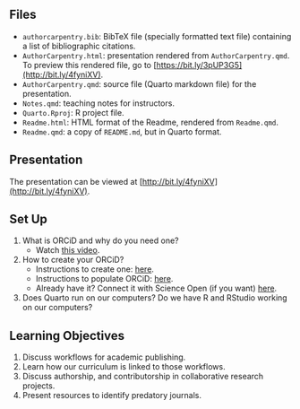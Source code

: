 ## Files

- `authorcarpentry.bib`: BibTeX file (specially formatted text file) containing a list of bibliographic citations.
- `AuthorCarpentry.html`: presentation rendered from `AuthorCarpentry.qmd`. To preview this rendered file, go to [https://bit.ly/3pUP3G5](http://bit.ly/4fyniXV).
- `AuthorCarpentry.qmd`: source file (Quarto markdown file) for the presentation.
- `Notes.qmd`: teaching notes for instructors.
- `Quarto.Rproj`: R project file.
- `Readme.html`: HTML format of the Readme, rendered from `Readme.qmd`.
- `Readme.qmd`: a copy of `README.md`, but in Quarto format.

## Presentation

The presentation can be viewed at [http://bit.ly/4fyniXV](http://bit.ly/4fyniXV).


## Set Up

1.  What is ORCiD and why do you need one?
    -   Watch [this video](https://vimeo.com/97150912).
2.  How to create your ORCiD?
    -   Instructions to create one:
        [here](https://authorcarpentry.github.io/orcid-profile/00-orcid-profile.html).
    -   Instructions to populate ORCiD:
        [here](https://authorcarpentry.github.io/orcid-profile/01-adding-works.html).
    -   Already have it? Connect it with Science Open (if you want)
        [here](http://blog.scienceopen.com/2016/06/orcid-integration-at-scienceopen/).
3.  Does Quarto run on our computers? Do we have R and RStudio working on our computers?

## Learning Objectives

1.  Discuss workflows for academic publishing.
2.  Learn how our curriculum is linked to those workflows.
3.  Discuss authorship, and contributorship in collaborative research projects.
4. Present resources to identify predatory journals.
